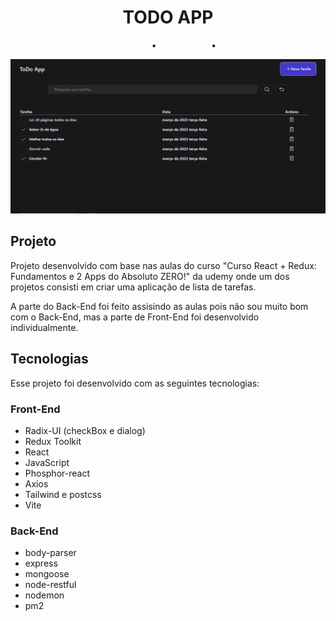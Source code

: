 <h1 align="center"> TODO APP</h1>

<p align="center">
 <a href="#Projeto" style="color:white;">Projeto</a> •
 <a href="#Tecnologias" style="color:white;">Tecnologias</a> •
</p>

<img src="./.github/bannerTodo.png" />

## Projeto

Projeto desenvolvido com base nas aulas do curso "Curso React + Redux: Fundamentos e 2 Apps do Absoluto ZERO!" da udemy onde um dos projetos consisti em criar uma aplicação de lista de tarefas.

A parte do Back-End foi feito assisindo as aulas pois não sou muito bom com o Back-End, mas a parte de Front-End foi desenvolvido individualmente.

## Tecnologias

Esse projeto foi desenvolvido com as seguintes tecnologias:

### Front-End

- Radix-UI (checkBox e dialog)
- Redux Toolkit
- React
- JavaScript
- Phosphor-react
- Axios
- Tailwind e postcss
- Vite

### Back-End

- body-parser
- express
- mongoose
- node-restful
- nodemon
- pm2
